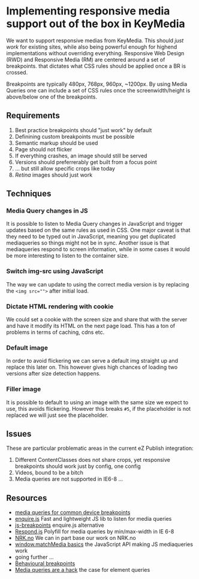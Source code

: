 # Implementing responsive media support out of the box in KeyMedia

We want to support responsive medias from KeyMedia. This should *just work* for existing sites,
while also being powerful enough for highend implementations without overriding everything.
Responsive Web Design (RWD) and Responsive Media (RM) are centered around a set of breakpoints.
that dictates what CSS rules should be applied once a BR is crossed.

Breakpoints are typically 480px, 768px, 960px, ~1200px.
By using Media Queries one can include a set of CSS rules once the screenwidth/height is above/below one of the breakpoints.

## Requirements

1. Best practice breakpoints should "just work" by default
2. Definining custom breakpoints must be possible
3. Semantic markup should be used
4. Page should not flicker
5. If everything crashes, an image should still be served
6. Versions should preferrerably get built from a focus point
7. ... but still allow specific crops like today
8. *Retina* images should just work

## Techniques

### Media Query changes in JS

It is possible to listen to Media Query changes in JavaScript and trigger updates based on the same rules as used in CSS.
One major caveat is that they need to be typed out in JavaScript, meaning you get duplicated mediaqueries so things might not be in sync.
Another issue is that mediaqueries respond to screen information, while in some cases it would be more interesting to listen to the container size.

### Switch img-src using JavaScript

The way we can update to using the correct media version is by replacing the `<img src="">` after initial load.

### Dictate HTML rendering with cookie

We could set a cookie with the screen size and share that with the server and have it modify its HTML
on the next page load.
This has a ton of problems in terms of caching, cdns etc.

### Default image

In order to avoid flickering we can serve a default img straight up and replace this later on.
This however gives high chances of loading two versions after size detection happens.

### Filler image

It is possible to default to using an image with the same size we expect to use, this avoids flickering.
However this breaks `#5`, if the placeholder is not replaced we will just see the placeholder.

## Issues

These are particular problematic areas in the current eZ Publish integration:

1. Different ContentClasses does not share crops, yet responsive breakpoints should work just by config, one config
2. Videos, bound to be a bitch
3. Media queries are not supported in IE6-8 ...

## Resources

* [media queries for common device breakpoints](http://alpha.responsivedesign.is/develop/browser-feature-support/media-queries-for-common-device-breakpoints)
* [enquire.js](http://wicky.nillia.ms/enquire.js/) Fast and lightweight JS lib to listen for media queries
* [js-breakpoints](https://github.com/14islands/js-breakpoints) enquire.js alternative
* [Respond.js](https://github.com/scottjehl/Respond) Polyfill for media queries by min/max-width in IE 6-8
* [NRK.no](http://nrkbeta.no/2013/04/08/responsive-nettsider-pa-nrk-no/) We can in part base our work on NRK.no
* [window.matchMedia basics](https://hacks.mozilla.org/2012/06/using-window-matchmedia-to-do-media-queries-in-javascript/) the JavaScript API making JS mediaqueries work
* going further ...
* [Behavioural breakpoints](http://blog.cloudfour.com/behavioral-breakpoints/)
* [Media queries are a hack](http://ianstormtaylor.com/media-queries-are-a-hack/) the case for element queries
